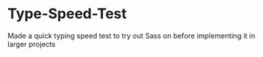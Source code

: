 # Type-Speed-Test
Made a quick typing speed test to try out Sass on before implementing it in larger projects
